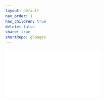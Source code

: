 ```yaml
---  
layout: default    
nav_order: 1    
has_children: true  
delete: false  
share: true    
shortRepo: ghpages  
---  
```

  
  
![](./HTTP_Verbs.pdf)